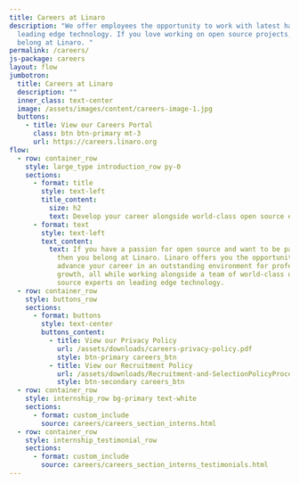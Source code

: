 ```yaml
---
title: Careers at Linaro
description: "We offer employees the opportunity to work with latest hardware &
  leading edge technology. If you love working on open source projects, then you
  belong at Linaro. "
permalink: /careers/
js-package: careers
layout: flow
jumbotron:
  title: Careers at Linaro
  description: ""
  inner_class: text-center
  image: /assets/images/content/careers-image-1.jpg
  buttons:
    - title: View our Careers Portal
      class: btn btn-primary mt-3
      url: https://careers.linaro.org
flow:
  - row: container_row
    style: large_type introduction_row py-0
    sections:
      - format: title
        style: text-left
        title_content:
          size: h2
          text: Develop your career alongside world-class open source experts
      - format: text
        style: text-left
        text_content:
          text: If you have a passion for open source and want to be part of a community,
            then you belong at Linaro. Linaro offers you the opportunity to
            advance your career in an outstanding environment for professional
            growth, all while working alongside a team of world-class open
            source experts on leading edge technology.
  - row: container_row
    style: buttons_row
    sections:
      - format: buttons
        style: text-center
        buttons_content:
          - title: View our Privacy Policy
            url: /assets/downloads/careers-privacy-policy.pdf
            style: btn-primary careers_btn
          - title: View our Recruitment Policy
            url: /assets/downloads/Recruitment-and-SelectionPolicyProcedure.pdf
            style: btn-secondary careers_btn
  - row: container_row
    style: internship_row bg-primary text-white
    sections:
      - format: custom_include
        source: careers/careers_section_interns.html
  - row: container_row
    style: internship_testimonial_row
    sections:
      - format: custom_include
        source: careers/careers_section_interns_testimonials.html
---
```

